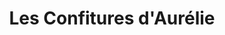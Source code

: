 ---
title: "Les Confitures d'Aurélie"
url: /argeles-gazost/les-confitures-daurelie/
shop: Hofladen
---